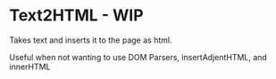 # Text2HTML - WIP
Takes text and inserts it to the page as html.

Useful when not wanting to use DOM Parsers, insertAdjentHTML, and innerHTML
